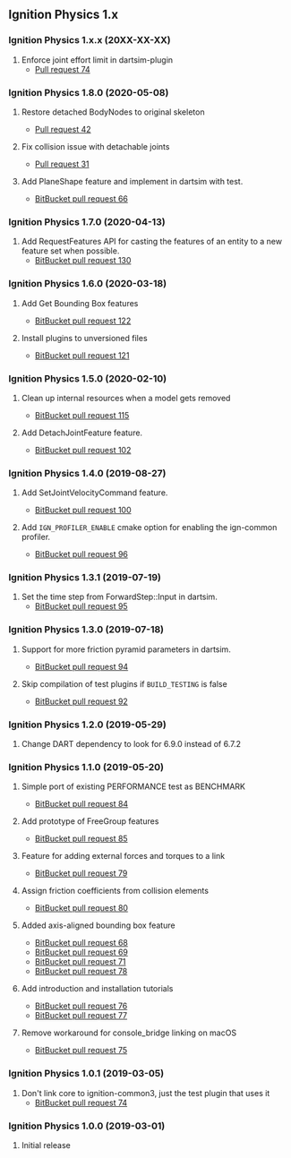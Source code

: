 ## Ignition Physics 1.x

### Ignition Physics 1.x.x (20XX-XX-XX)

1. Enforce joint effort limit in dartsim-plugin
    * [Pull request 74](https://github.com/ignitionrobotics/ign-physics/pull/74)

### Ignition Physics 1.8.0 (2020-05-08)

1. Restore detached BodyNodes to original skeleton
    * [Pull request 42](https://github.com/ignitionrobotics/ign-physics/pull/42)

1. Fix collision issue with detachable joints
    * [Pull request 31](https://github.com/ignitionrobotics/ign-physics/pull/31)

1. Add PlaneShape feature and implement in dartsim with test.
    * [BitBucket pull request 66](https://osrf-migration.github.io/ignition-gh-pages/#!/ignitionrobotics/ign-physics/pull-requests/66)

### Ignition Physics 1.7.0 (2020-04-13)

1. Add RequestFeatures API for casting the features of an entity to a new feature set when possible.
    * [BitBucket pull request 130](https://osrf-migration.github.io/ignition-gh-pages/#!/ignitionrobotics/ign-physics/pull-requests/130)

### Ignition Physics 1.6.0 (2020-03-18)

1. Add Get Bounding Box features
    * [BitBucket pull request 122](https://osrf-migration.github.io/ignition-gh-pages/#!/ignitionrobotics/ign-physics/pull-requests/122)

1. Install plugins to unversioned files
    * [BitBucket pull request 121](https://osrf-migration.github.io/ignition-gh-pages/#!/ignitionrobotics/ign-physics/pull-requests/121)

### Ignition Physics 1.5.0 (2020-02-10)

1. Clean up internal resources when a model gets removed
    * [BitBucket pull request 115](https://osrf-migration.github.io/ignition-gh-pages/#!/ignitionrobotics/ign-physics/pull-requests/115)

1. Add DetachJointFeature feature.
    * [BitBucket pull request 102](https://osrf-migration.github.io/ignition-gh-pages/#!/ignitionrobotics/ign-physics/pull-requests/102)

### Ignition Physics 1.4.0 (2019-08-27)

1. Add SetJointVelocityCommand feature.
    * [BitBucket pull request 100](https://osrf-migration.github.io/ignition-gh-pages/#!/ignitionrobotics/ign-physics/pull-requests/100)

1. Add `IGN_PROFILER_ENABLE` cmake option for enabling the ign-common profiler.
    * [BitBucket pull request 96](https://osrf-migration.github.io/ignition-gh-pages/#!/ignitionrobotics/ign-physics/pull-requests/96)

### Ignition Physics 1.3.1 (2019-07-19)

1. Set the time step from ForwardStep::Input in dartsim.
    * [BitBucket pull request 95](https://osrf-migration.github.io/ignition-gh-pages/#!/ignitionrobotics/ign-physics/pull-requests/95)

### Ignition Physics 1.3.0 (2019-07-18)

1. Support for more friction pyramid parameters in dartsim.
    * [BitBucket pull request 94](https://osrf-migration.github.io/ignition-gh-pages/#!/ignitionrobotics/ign-physics/pull-requests/94)

1. Skip compilation of test plugins if `BUILD_TESTING` is false
    * [BitBucket pull request 92](https://osrf-migration.github.io/ignition-gh-pages/#!/ignitionrobotics/ign-physics/pull-requests/92)

### Ignition Physics 1.2.0 (2019-05-29)

1. Change DART dependency to look for 6.9.0 instead of 6.7.2

### Ignition Physics 1.1.0 (2019-05-20)

1. Simple port of existing PERFORMANCE test as BENCHMARK
    * [BitBucket pull request 84](https://osrf-migration.github.io/ignition-gh-pages/#!/ignitionrobotics/ign-physics/pull-requests/84)

1. Add prototype of FreeGroup features
    * [BitBucket pull request 85](https://osrf-migration.github.io/ignition-gh-pages/#!/ignitionrobotics/ign-physics/pull-requests/85)

1. Feature for adding external forces and torques to a link
    * [BitBucket pull request 79](https://osrf-migration.github.io/ignition-gh-pages/#!/ignitionrobotics/ign-physics/pull-requests/79)

1. Assign friction coefficients from collision elements
    * [BitBucket pull request 80](https://osrf-migration.github.io/ignition-gh-pages/#!/ignitionrobotics/ign-physics/pull-requests/80)

1. Added axis-aligned bounding box feature
    * [BitBucket pull request 68](https://osrf-migration.github.io/ignition-gh-pages/#!/ignitionrobotics/ign-physics/pull-requests/68)
    * [BitBucket pull request 69](https://osrf-migration.github.io/ignition-gh-pages/#!/ignitionrobotics/ign-physics/pull-requests/69)
    * [BitBucket pull request 71](https://osrf-migration.github.io/ignition-gh-pages/#!/ignitionrobotics/ign-physics/pull-requests/71)
    * [BitBucket pull request 78](https://osrf-migration.github.io/ignition-gh-pages/#!/ignitionrobotics/ign-physics/pull-requests/78)

1. Add introduction and installation tutorials
    * [BitBucket pull request 76](https://osrf-migration.github.io/ignition-gh-pages/#!/ignitionrobotics/ign-physics/pull-requests/76)
    * [BitBucket pull request 77](https://osrf-migration.github.io/ignition-gh-pages/#!/ignitionrobotics/ign-physics/pull-requests/77)

1. Remove workaround for console\_bridge linking on macOS
    * [BitBucket pull request 75](https://osrf-migration.github.io/ignition-gh-pages/#!/ignitionrobotics/ign-physics/pull-requests/75)

### Ignition Physics 1.0.1 (2019-03-05)

1. Don't link core to ignition-common3, just the test plugin that uses it
    * [BitBucket pull request 74](https://osrf-migration.github.io/ignition-gh-pages/#!/ignitionrobotics/ign-physics/pull-requests/74)

### Ignition Physics 1.0.0 (2019-03-01)

1. Initial release

